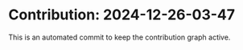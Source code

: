# Contribution: 2024-12-26-03-47
This is an automated commit to keep the contribution graph active.
